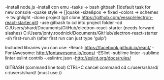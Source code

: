 -install node.js
-install con emu
	-tasks -> bash gitbash []default task for new console
	-quake style -> []quake
	-size&pos -> fixed
	-colors -> schemes -> twighlight
-clone project (git clone https://github.com/vessp/electron-react-starter.git)
-use gitbash to cd into project folder
-cd C:/Users/shard/Documents/GitHub/electron-react-starter (needs forward slashes)
	C:/Users/jonty.roodnick/Documents/GitHub/electron-react-starter
-sh first-run.sh (after first run can just type 'gulp')


Included libraries you can use:
  -React: https://facebook.github.io/react/
  -FontAwesome: http://fontawesome.io/icons/
  -ESlint
    -sublime linter
    -sublime linter eslint contrib
    -.eslintrc.json
    -http://eslint.org/docs/rules/





GITBASH (command line tool)
CTRL+C 						cancel command
cd c:/users/shard/			c:/users/shard/ (must use /)


